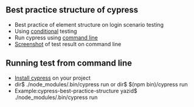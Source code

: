 ## Best practice structure of cypress
* Best practice of element structure on login scenario testing
* Using [conditional](https://docs.cypress.io/guides/core-concepts/conditional-testing.html#Dynamic-Text) testing
* Run cypress using [command line](https://docs.cypress.io/guides/guides/command-line.html#cypress-run)
* [Screenshot](http://bit.ly/cypressusingcli) of test result on command line

## Running test from command line
* [Install cypress](https://docs.cypress.io/guides/getting-started/installing-cypress.html#npm-install) on your project
* dir$ ./node_modules/.bin/cypress run or dir$ $(npm bin)/cypress run
* Example:cypress-best-practice-structure yazid$ ./node_modules/.bin/cypress run